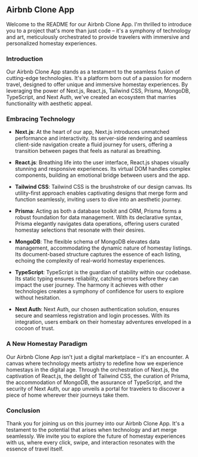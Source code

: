 ## Airbnb Clone App

Welcome to the README for our Airbnb Clone App. I'm thrilled to introduce you to a project that's more than just code – it's a symphony of technology and art, meticulously orchestrated to provide travelers with immersive and personalized homestay experiences.

### Introduction

Our Airbnb Clone App stands as a testament to the seamless fusion of cutting-edge technologies. It's a platform born out of a passion for modern travel, designed to offer unique and immersive homestay experiences. By leveraging the power of Next.js, React.js, Tailwind CSS, Prisma, MongoDB, TypeScript, and Next Auth, we've created an ecosystem that marries functionality with aesthetic appeal.

### Embracing Technology

- **Next.js**: At the heart of our app, Next.js introduces unmatched performance and interactivity. Its server-side rendering and seamless client-side navigation create a fluid journey for users, offering a transition between pages that feels as natural as breathing.

- **React.js**: Breathing life into the user interface, React.js shapes visually stunning and responsive experiences. Its virtual DOM handles complex components, building an emotional bridge between users and the app.

- **Tailwind CSS**: Tailwind CSS is the brushstroke of our design canvas. Its utility-first approach enables captivating designs that merge form and function seamlessly, inviting users to dive into an aesthetic journey.

- **Prisma**: Acting as both a database toolkit and ORM, Prisma forms a robust foundation for data management. With its declarative syntax, Prisma elegantly navigates data operations, offering users curated homestay selections that resonate with their desires.

- **MongoDB**: The flexible schema of MongoDB elevates data management, accommodating the dynamic nature of homestay listings. Its document-based structure captures the essence of each listing, echoing the complexity of real-world homestay experiences.

- **TypeScript**: TypeScript is the guardian of stability within our codebase. Its static typing ensures reliability, catching errors before they can impact the user journey. The harmony it achieves with other technologies creates a symphony of confidence for users to explore without hesitation.

- **Next Auth**: Next Auth, our chosen authentication solution, ensures secure and seamless registration and login processes. With its integration, users embark on their homestay adventures enveloped in a cocoon of trust.

### A New Homestay Paradigm

Our Airbnb Clone App isn't just a digital marketplace – it's an encounter. A canvas where technology meets artistry to redefine how we experience homestays in the digital age. Through the orchestration of Next.js, the captivation of React.js, the delight of Tailwind CSS, the curation of Prisma, the accommodation of MongoDB, the assurance of TypeScript, and the security of Next Auth, our app unveils a portal for travelers to discover a piece of home wherever their journeys take them.

### Conclusion

Thank you for joining us on this journey into our Airbnb Clone App. It's a testament to the potential that arises when technology and art merge seamlessly. We invite you to explore the future of homestay experiences with us, where every click, swipe, and interaction resonates with the essence of travel itself.
